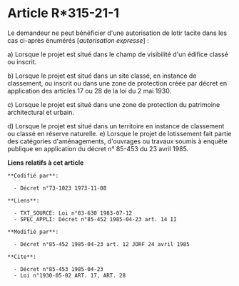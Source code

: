 # Article R*315-21-1

Le demandeur ne peut bénéficier d'une autorisation de lotir tacite dans les cas ci-après énumérés [*autorisation expresse*] :

a) Lorsque le projet est situé dans le champ de visibilité d'un édifice classé ou inscrit.

b) Lorsque le projet est situé dans un site classé, en instance de classement, ou inscrit ou dans une zone de protection
créée par décret en application des articles 17 ou 28 de la loi du 2 mai 1930.

c) Lorsque le projet est situé dans une zone de protection du patrimoine architectural et urbain.

d) Lorsque le projet est situé dans un territoire en instance de classement ou classé en réserve naturelle.    e) Lorsque le
projet de lotissement fait partie des catégories d'aménagements, d'ouvrages ou travaux soumis à enquête publique en
application du décret n° 85-453 du 23 avril 1985.

**Liens relatifs à cet article**

	**Codifié par**:

	  - Décret n°73-1023 1973-11-08

	**Liens**:

	  - TXT_SOURCE: Loi n°83-630 1983-07-12
	  - SPEC_APPLI: Décret n°85-452 1985-04-23 art. 14 II

	**Modifié par**:

	  - Décret n°85-452 1985-04-23 art. 12 JORF 24 avril 1985

	**Cite**:

	  - Décret n°85-453 1985-04-23
	  - Loi n°1930-05-02 ART. 17, ART. 28
